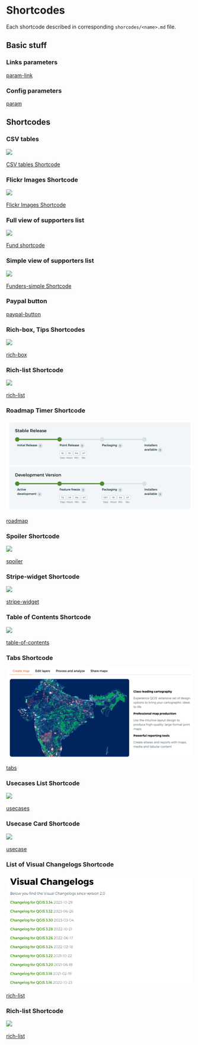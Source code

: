 # Shortcodes

Each shortcode described in corresponding `shorcodes/<name>.md` file.
<h2>Basic stuff</h2>

<div class="tile">
    <h3>Links parameters</h3>
    <a href="shortcodes/param-link.md">
        <p>param-link</p>
    </a>
</div>
<div class="tile">
    <h3>Config parameters</h3>
    <a href="shortcodes/param-link.md">
        <p>param</p>
    </a>
</div>


<h2>Shortcodes</h2>

<div class="tile">
    <h3>CSV tables</h3>
    <a href="shortcodes/csv-table/">
        <div><img src="shortcodes/img/csv-table.png"></div>
        <p>CSV tables Shortcode</p>
    </a>
</div>
<div class="tile">
    <h3>Flickr Images Shortcode</h3>
    <a href="shortcodes/flickr-images.md">
        <div><img src="shortcodes/img/flickr.png"></div>
        <p>Flickr Images Shortcode</p>
    </a>
</div>
<div class="tile">
    <h3>Full view of supporters list</h3>
    <a href="shortcodes/fund.md">
        <div><img src="shortcodes/img/fund.png"></div>
        <p>Fund shortcode</p>
    </a>
</div>
<div class="tile">
    <h3>Simple view of supporters list</h3>
    <a href="shortcodes/funders-simple.md">
        <div><img src="shortcodes/img/funders-simple.png"></div>
        <p>Funders-simple Shortcode</p>
    </a>
</div>

<div class="tile">
    <h3>Paypal button</h3>
    <a href="shortcodes/paypal-button.md">
        <p>paypal-button</p>
    </a>
</div>
<div class="tile">
    <h3>Rich-box, Tips Shortcodes</h3>
    <a href="shortcodes/rich-box.md">
        <div><img src="shortcodes/img/rich-box.png"></div>
        <p>rich-box</p>
    </a>
</div>
<div class="tile">
    <h3>Rich-list Shortcode</h3>
    <a href="shortcodes/rich-list.md">
        <div><img src="shortcodes/img/rich-list.png"></div>
        <p>rich-list</p>
    </a>
</div>
<div class="tile">
    <h3>Roadmap Timer Shortcode</h3>
    <a href="shortcodes/roadmap.md">
        <div><img src="shortcodes/img/roadmap.png"></div>
        <p>roadmap</p>
    </a>
</div>
<div class="tile">
    <h3>Spoiler Shortcode</h3>
    <a href="shortcodes/spoiler.md">
        <div><img src="shortcodes/img/spoiler.png"></div>
        <p>spoiler</p>
    </a>
</div>
<div class="tile">
    <h3>Stripe-widget Shortcode</h3>
    <a href="shortcodes/stripe-widget.md">
        <div><img src="shortcodes/img/stripe-widget-1.png"></div>
        <p>stripe-widget</p>
    </a>
</div>
<div class="tile">
    <h3>Table of Contents Shortcode</h3>
    <a href="shortcodes/table-of-contents.md">
        <div><img src="shortcodes/img/table-of-contents.png"></div>
        <p>table-of-contents</p>
    </a>
</div>
<div class="tile">
    <h3>Tabs Shortcode</h3>
    <a href="shortcodes/tabs.md">
        <div><img src="shortcodes/img/tabs.png"></div>
        <p>tabs</p>
    </a>
</div>
<div class="tile">
    <h3>Usecases List Shortcode</h3>
    <a href="shortcodes/usecases.md">
        <div><img src="shortcodes/img/usecases.png"></div>
        <p>usecases </p>
    </a>
</div>
<div class="tile">
    <h3>Usecase Card Shortcode</h3>
    <a href="shortcodes/usecase.md">
        <div><img src="shortcodes/img/usecase.png"></div>
        <p>usecase</p>
    </a>
</div>
<div class="tile">
    <h3>List of Visual Changelogs Shortcode</h3>
    <a href="shortcodes/visualchangelogs.md">
        <div><img src="shortcodes/img/visualchangelog.png"></div>
        <p>rich-list</p>
    </a>
</div>

<div class="tile">
    <h3>Rich-list Shortcode</h3>
    <a href="shortcodes/rich-list.md">
        <div><img src="shortcodes/img/rich-list.png"></div>
        <p>rich-list</p>
    </a>
</div>



